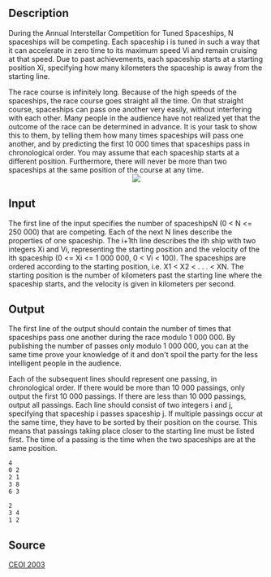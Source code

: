 <h2>Description</h2><p>During the Annual Interstellar Competition for Tuned Spaceships, N spaceships will be competing. Each spaceship i is tuned in such a way that it can accelerate in zero time to its maximum speed Vi and remain cruising at that speed. Due to past achievements, each spaceship starts at a starting position Xi, specifying how many kilometers the spaceship is away from the starting line.
</p>The race course is infinitely long. Because of the high speeds of the spaceships, the race course goes straight all the time. On that straight course, spaceships can pass one another very easily, without interfering with each other.
Many people in the audience have not realized yet that the outcome of the race can be determined in advance. It is your task to show this to them, by telling them how many times spaceships will pass one another, and by predicting the first 10 000 times that spaceships pass in chronological order.
You may assume that each spaceship starts at a different position. Furthermore, there will never be more than two spaceships at the same position of the course at any time.
<center><img src="images/2274_1.jpg"></center><h2>Input</h2><p>The first line of the input specifies the number of spaceshipsN (0 &lt; N &lt;= 250 000) that are competing. Each of the next N lines describe the properties of one spaceship. The i+1th line describes the ith ship with two integers Xi and Vi, representing the starting position and the velocity of the ith spaceship (0 &lt;= Xi &lt;= 1 000 000, 0 &lt; Vi &lt; 100). The spaceships are ordered according to the starting position, i.e. X1 &lt; X2 &lt; . . . &lt; XN. The starting position is the number of kilometers past the starting line where the spaceship starts, and the velocity is given in kilometers per second.</p><h2>Output</h2><p>The first line of the output should contain the number of times that spaceships pass one another during the race modulo 1 000 000. By publishing the number of passes only modulo 1 000 000, you can at the same time prove your knowledge of it and don't spoil the party for the less intelligent people in the audience.
</p>Each of the subsequent lines should represent one passing, in chronological order. If there would be more than 10 000 passings, only output the first 10 000 passings. If there are less than 10 000 passings, output all passings. Each line should consist of two integers i and j, specifying that spaceship i passes spaceship j. If multiple passings occur at the same time, they have to be sorted by their position on the course. This means that passings taking place closer to the starting line must be listed first. The time of a passing is the time when the two spaceships are at the same position.<pre><code class="language-input1">4
0 2
2 1
3 8
6 3
</code></pre><pre><code class="language-output1">2
3 4
1 2
</code></pre><h2>Source</h2><a href="searchproblem?field=source&amp;key=CEOI+2003">CEOI 2003</a>